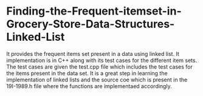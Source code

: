 # Finding-the-Frequent-itemset-in-Grocery-Store-Data-Structures-Linked-List
It provides the frequent items set present in a data using linked list. It implementation is in C++ along with its test cases for the different item sets. The test cases are given the test.cpp file which includes the test cases for the items present in the data set. It is a great step in learning the implementation of linked lists and the source coe which is present in the 19I-1989.h file where the functions are implementaed accordingly.
